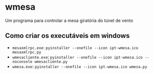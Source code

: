 # wmesa

Um programa para controlar a mesa giratória do túnel de vento




## Como criar os executáveis em windows

 * `mesaxmlrpc.exe`: `pyinstaller --onefile --icon ipt-wmesa.ico mesaxmlrpc.py`
 * `wmesacliente.exe`: `pyinstaller --onefile --icon ipt-wmesa.ico --noconsole wmesacliente.py`
 * `wmesa.exe`: `pyinstaller --onefile --icon ipt-wmesa.ico wmesa.py`